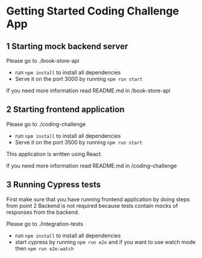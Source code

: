 # Getting Started Coding Challenge App

## 1 Starting mock backend server
Please go to ./book-store-api
- run `npm install` to install all dependencies
- Serve it on the port 3000 by running `npm run start`

If you need more information read README.md in /book-store-api


## 2 Starting frontend application
Please go to ./coding-challenge
- run `npm install` to install all dependencies
- Serve it on the port 3500 by running `npm run start`

This application is written using React. 

If you need more information read README.md in /coding-challenge


## 3 Running Cypress tests
First make sure that you have running frontend application by doing steps from point 2
Backend is not required because tests contain mocks of responses from the backend.

Please go to ./integration-tests
- run `npm install` to install all dependencies
- start cypress by running `npm run e2e` and if you want to use watch mode then `npm run e2e:watch`
